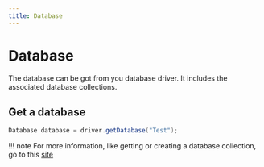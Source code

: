 ```yaml
---
title: Database
---
```


# Database

The database can be got from you database driver. It includes the associated database collections. 

## Get a database

````java
Database database = driver.getDatabase("Test");
````

!!! note
    For more information, like getting or creating a database collection, go to this [site]({{site.site_url}}/guides/project-setup/database-collection/)
